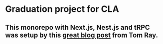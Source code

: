 # Graduation project for CLA

## This monorepo with Next.js, Nest.js and tRPC was setup by this [great blog post](https://www.tomray.dev/nestjs-nextjs-trpc) from Tom Ray. 
